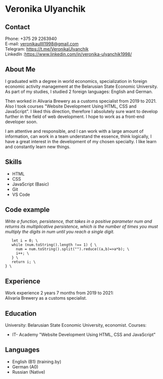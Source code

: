 # Veronika Ulyanchik

## Contact 


Phone: +375 29 2263940 \
E-mail: veronikaullll1998@gmail.com \
Telegram: https://t.me/VeronikaUlyanchik \
LinkedIn :https://www.linkedin.com/in/veronika-ulyanchik1998/ 

## About Me


I graduated with a degree in world economics, specialization in foreign economic activity management at the Belarusian State Economic University.
As part of my studies, I studied 2 foreign languages: English and German. 

Then worked in Alivaria Brewery as a customs specialist from 2019 to 2021.
Also I took courses "Website Development Using HTML, CSS and JavaScript". I liked this direction, therefore I absolutely sure want to develop further in the field of web development. I hope to work as a front-end developer soon. 

I am attentive and responsible, and I can work with a large amount of information, can work in a team understand the essence, think logically, I have a great interest in the development of my chosen specialty. I like learn and constantly learn new things.

## Skills 


- HTML
- CSS
- JavaScript (Basic)
- Git
- VS Code

## Code example


_Write a function, persistence, that takes in a positive parameter num and returns its multiplicative persistence, which is the number of times you must multiply the digits in num until you reach a single digit._

```function persistence(num) { \
   let i = 0; \
   while (num.toString().length !== 1) { \
     num = num.toString().split("").reduce((a,b)=>a*b); \
     i++; \
   } \
   return i; \
} \
```

## Experience 

Work experience 2 years 7 months from 2019 to 2021: \
Alivaria Brewery as a customs specialist.

## Education


University: Belarusian State Economic University, economist.
Courses:
- IT- Academy "Website Development Using HTML, CSS and JavaScript"

## Languages

- English (B1) (training.by)
- German (A0)
- Russian (Native)
